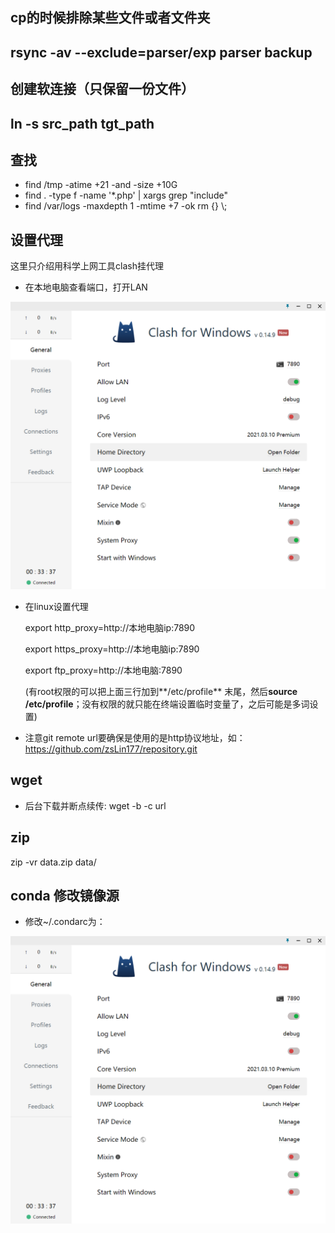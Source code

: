 ## cp的时候排除某些文件或者文件夹
rsync -av --exclude=parser/exp parser backup
---
## 创建软连接（只保留一份文件）
ln -s src_path tgt_path
---
## 查找
* find /tmp -atime +21 -and -size +10G
* find . -type f -name '*.php' | xargs grep "include"
* find /var/logs -maxdepth 1 -mtime +7 -ok rm {} \\;

## 设置代理
这里只介绍用科学上网工具clash挂代理
* 在本地电脑查看端口，打开LAN
<img src="imgs/clash_proxy.png" alt="image-20211012160316595" style="zoom:50%;" />

* 在linux设置代理

  export http_proxy=http://本地电脑ip:7890

  export https_proxy=http://本地电脑ip:7890

  export ftp_proxy=http://本地电脑:7890

  (有root权限的可以把上面三行加到**/etc/profile** 末尾，然后**source /etc/profile**；没有权限的就只能在终端设置临时变量了，之后可能是多词设置)

* 注意git remote url要确保是使用的是http协议地址，如：https://github.com/zsLin177/repository.git

## wget
* 后台下载并断点续传: wget -b -c url
  
## zip
zip -vr data.zip data/

## conda 修改镜像源
* 修改~/.condarc为：
<img src="imgs/clash_proxy.png" alt="image-20211012160316595" style="zoom:50%;" />
  
